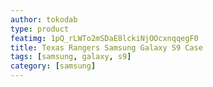 ```yaml
---
author: tokodab
type: product
featimg: 1pQ_rLWTo2mSDaE8lckiNjOOcxnqqegF0
title: Texas Rangers Samsung Galaxy S9 Case
tags: [samsung, galaxy, s9]
category: [samsung]
---
```

